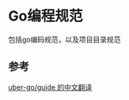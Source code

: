 # Go编程规范
包括go编码规范，以及项目目录规范


## 参考
[uber-go/guide 的中文翻译](https://github.com/xxjwxc/uber_go_guide_cn)